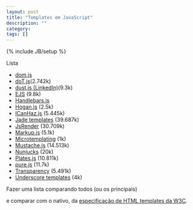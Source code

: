 ```yaml
---
layout: post
title: "Templates em JavaScript"
description: ""
category: 
tags: []
---
```

{% include JB/setup %}


Lista

- [dom.js](https://github.com/medikoo/domjs)
- [doT.js](http://olado.github.com/doT/)(2.742k)
- [dust.js (LinkedIn)](http://github.com/linkedin/dustjs/)(9.3k)
- [EJS](http://embeddedjs.com/) (9.8k)
- [Handlebars.js](http://handlebarsjs.com/)
- [Hogan.js](http://twitter.github.com/hogan.js/) (2.5k)
- [ICanHaz.js](http://icanhazjs.com/) (5.445k)
- [Jade templates](https://github.com/visionmedia/jade) (39.687k)
- [JsRender](http://borismoore.github.com/jsrender/demos/index.html) (30.709k)
- [Markup.js](https://github.com/adammark/Markup.js) (5.1k)
- [Microtemplating](http://ejohn.org/blog/javascript-micro-templating/) (1k)
- [Mustache.js](https://github.com/janl/mustache.js/) (14.513k)
- [Nunjucks](https://github.com/jlongster/nunjucks) (20k)
- [Plates.js](https://github.com/flatiron/plates) (10.811k)
- [pure.js](http://beebole.com/pure) (11.7k)
- [Transparency](http://leonidas.github.com/transparency/) (5.491k)
- [Underscore templates](http://documentcloud.github.com/underscore/#template) (4k)


Fazer uma lista comparando todos (ou os principais)


e comparar com o nativo, da [especificação de HTML templates da W3C](https://dvcs.w3.org/hg/webcomponents/raw-file/tip/spec/templates/index.html).

